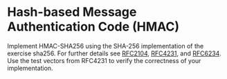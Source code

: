 # Hash-based Message Authentication Code (HMAC)

Implement HMAC-SHA256 using the SHA-256 implementation of the exercise sha256. For further details see [RFC2104](https://tools.ietf.org/html/rfc2104), [RFC4231](https://tools.ietf.org/html/rfc4231), and [RFC6234](https://tools.ietf.org/html/rfc6234). 
Use the test vectors from RFC4231 to verify the correctness of your implementation.
